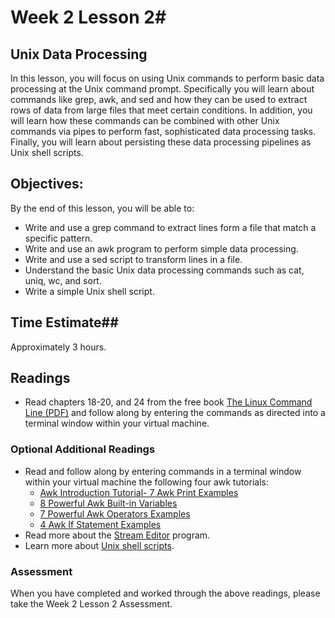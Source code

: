 # Week 2 Lesson 2#
## Unix Data Processing ##

In this lesson, you will focus on using Unix commands to perform basic data processing at the Unix command prompt. Specifically you will learn about commands like grep, awk, and sed and how they can be used to extract rows of data from large files that meet certain conditions. In addition, you will learn how these commands can be combined with other Unix commands via pipes to perform fast, sophisticated data processing tasks. Finally, you will learn about persisting these data processing pipelines as Unix shell scripts.

## Objectives: ##

By the end of this lesson, you will be able to:

- Write and use a grep command to extract lines form a file that match a specific pattern.
- Write and use an awk program to perform simple data processing.
- Write and use a sed script to transform lines in a file.
- Understand the basic Unix data processing commands such as cat, uniq, wc, and sort.
- Write a simple Unix shell script.

## Time Estimate##
Approximately 3 hours.

## Readings ##

- Read chapters 18-20, and 24 from the free book [The Linux Command Line (PDF)](http://sourceforge.net/projects/linuxcommand/?source=dlp) and follow along by entering the commands as directed into a terminal window within your virtual machine. 

### Optional Additional Readings ###

- Read and follow along by entering commands in a terminal window within your virtual machine the following four awk tutorials:
	- [Awk Introduction Tutorial- 7 Awk Print Examples](http://www.thegeekstuff.com/2010/01/awk-introduction-tutorial-7-awk-print-examples/)
	- [8 Powerful Awk Built-in Variables](http://www.thegeekstuff.com/2010/01/8-powerful-awk-built-in-variables-fs-ofs-rs-ors-nr-nf-filename-fnr/)
	- [7 Powerful Awk Operators Examples](http://www.thegeekstuff.com/2010/02/unix-awk-operators/)
	- [4 Awk If Statement Examples](http://www.thegeekstuff.com/2010/02/awk-conditional-statements/)
- Read more about the [Stream Editor](http://tldp.org/LDP/Bash-Beginners-Guide/html/chap_05.html) program.
- Learn more about [Unix shell scripts](https://en.wikipedia.org/wiki/Shell_script). 

### Assessment ###

When you have completed and worked through the above readings, please take the Week 2 Lesson 2 Assessment.
